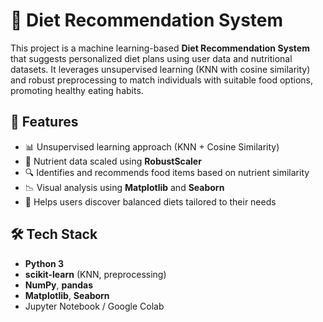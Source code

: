 # 🥗 Diet Recommendation System

This project is a machine learning-based **Diet Recommendation System** that suggests personalized diet plans using user data and nutritional datasets. It leverages unsupervised learning (KNN with cosine similarity) and robust preprocessing to match individuals with suitable food options, promoting healthy eating habits.

## 🚀 Features

- 📊 Unsupervised learning approach (KNN + Cosine Similarity)  
- 📏 Nutrient data scaled using **RobustScaler**  
- 🔍 Identifies and recommends food items based on nutrient similarity  
- 📉 Visual analysis using **Matplotlib** and **Seaborn**  
- 🥦 Helps users discover balanced diets tailored to their needs

## 🛠️ Tech Stack

- **Python 3**  
- **scikit-learn** (KNN, preprocessing)  
- **NumPy**, **pandas**  
- **Matplotlib**, **Seaborn**  
- Jupyter Notebook / Google Colab


